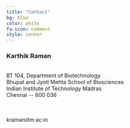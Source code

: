 ```yaml
---
title: "Contact"
bg: blue
color: white
fa-icon: comment
style: center
---
```



### Karthik Raman

<i class="fa fa-map-marker fa-2x"></i><br/>
BT 104, Department of Biotechnology<br/>
Bhupat and Jyoti Mehta School of Biosciences<br/>
Indian Institute of Technology Madras<br/>
Chennai -- 600 036<br/><br/>


<i class="fa fa-envelope fa-2x"></i><br/>kraman<i class="fa fa-at"></i>iitm&middot;ac&middot;in<br/><br/>


<a href="http://github.com/in/karthikraman"><i class="fa fa-github fa-3x"></i></a>
&nbsp;&nbsp;&nbsp;
<a href="http://linkedin.com/in/ramankarthik"><i class="fa fa-linkedin-square fa-3x"></i></a>
&nbsp;&nbsp;&nbsp;
<a href="http://twitter.com/karthikraman"><i class="fa fa-twitter fa-3x"></i></a>
